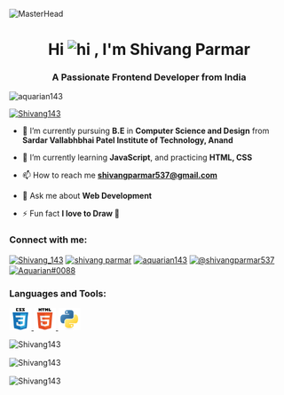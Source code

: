 ![MasterHead](https://media.discordapp.net/attachments/910374452032852009/1021436919558717580/Blue_Professional_Graphic_Designer_Profile_LinkedIn_Banner_.gif?width=1025&height=256)
<h1 align="center">Hi <img src="https://user-images.githubusercontent.com/1303154/88677602-1635ba80-d120-11ea-84d8-d263ba5fc3c0.gif" width="28px" height="28px" alt="hi">
, I'm Shivang Parmar</h1>
<h3 align="center">A Passionate Frontend Developer from India</h3>
<p align="left"> <img src="https://komarev.com/ghpvc/?username=aquarian143&label=Profile%20views&color=0e75b6&style=flat" alt="aquarian143" /> </p>

<p align="left"> <a href="https://github.com/ryo-ma/github-profile-trophy"><img src="https://github-profile-trophy.vercel.app/?username=Shivang143" alt="Shivang143" /></a> </p>

- 🔭 I’m currently pursuing **B.E** in **Computer Science and Design** from **Sardar Vallabhbhai Patel Institute of Technology, Anand**

- 🌱 I’m currently learning **JavaScript**, and practicing **HTML, CSS**

- 📫 How to reach me **shivangparmar537@gmail.com**

- 💬 Ask me about **Web Development**

- ⚡ Fun fact **I love to Draw 🎨**

<h3 align="left">Connect with me:</h3>
<p align="left">
<a href="https://twitter.com/Shivang_143" target="blank"><img align="center" src="https://raw.githubusercontent.com/rahuldkjain/github-profile-readme-generator/master/src/images/icons/Social/twitter.svg" alt="Shivang_143" height="30" width="40" /></a>
<a href="https://linkedin.com/in/shivang-parmar" target="blank"><img align="center" src="https://raw.githubusercontent.com/rahuldkjain/github-profile-readme-generator/master/src/images/icons/Social/linked-in-alt.svg" alt="shivang parmar" height="30" width="40" /></a>
<a href="https://instagram.com/aquarian143" target="blank"><img align="center" src="https://raw.githubusercontent.com/rahuldkjain/github-profile-readme-generator/master/src/images/icons/Social/instagram.svg" alt="aquarian143" height="30" width="40" /></a>
<a href="https://www.hackerearth.com/@shivangparmar537" target="blank"><img align="center" src="https://raw.githubusercontent.com/rahuldkjain/github-profile-readme-generator/master/src/images/icons/Social/hackerearth.svg" alt="@shivangparmar537" height="30" width="40" /></a>
<a href="https://discord.gg/Aquarian#0088" target="blank"><img align="center" src="https://raw.githubusercontent.com/rahuldkjain/github-profile-readme-generator/master/src/images/icons/Social/discord.svg" alt="Aquarian#0088" height="30" width="40" /></a>
</p>

<h3 align="left">Languages and Tools:</h3>
<p align="left"> <a href="https://www.w3schools.com/css/" target="_blank" rel="noreferrer"> <img src="https://raw.githubusercontent.com/devicons/devicon/master/icons/css3/css3-original-wordmark.svg" alt="css3" width="40" height="40"/> </a> <a href="https://www.w3.org/html/" target="_blank" rel="noreferrer"> <img src="https://raw.githubusercontent.com/devicons/devicon/master/icons/html5/html5-original-wordmark.svg" alt="html5" width="40" height="40"/> </a> <a href="https://developer.mozilla.org/en-US/docs/Web/JavaScript" target="_blank" rel="noreferrer"> <img src="https://raw.githubusercontent.com/devicons/devicon/master/icons/python/python-original.svg" alt="python" width="40" height="40"/> </a> </p>

<p><img align="left" src="https://github-readme-stats.vercel.app/api/top-langs?username=Shivang143&show_icons=true&locale=en&layout=compact&theme=synthwave" alt="Shivang143" /></p>
</br>
<p><img align="center" src="https://github-readme-stats.vercel.app/api?username=Shivang143&show_icons=true&locale=en&theme=synthwave" alt="Shivang143" /></p>

<p><img align="center" src="https://github-readme-streak-stats.herokuapp.com/?user=Shivang143&&theme=synthwave" alt="Shivang143" /></p>
